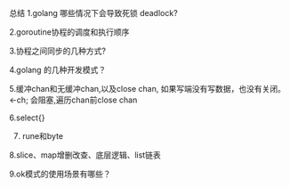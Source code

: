 总结
1.golang 哪些情况下会导致死锁 deadlock?

2.goroutine协程的调度和执行顺序

3.协程之间同步的几种方式?

4.golang 的几种开发模式？

5.缓冲chan和无缓冲chan,以及close chan,
如果写端没有写数据，也没有关闭。<-ch; 会阻塞,遍历chan前close chan

6.select{}

7. rune和byte

8.slice、map增删改查、底层逻辑、list链表

9.ok模式的使用场景有哪些？


